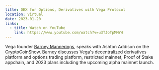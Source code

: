```yaml
---
title: DEX for Options, Derivatives with Vega Protocol
location: Virtual
date: 2023-01-20
links:
  - title: Watch on YouTube
    link: https://www.youtube.com/watch?v=u3TJoTpMMY4
---
```


Vega founder <a href="https://twitter.com/barnabee" target="_blank">Barney Mannerings</a>, speaks with Ashton Addison on the CryptoCoinShow. Barney discusses Vega's decentralized derivatives platform and options trading platform, restricted mainnet, Proof of Stake appchain, and 2023 plans including the upcoming alpha mainnet launch.

